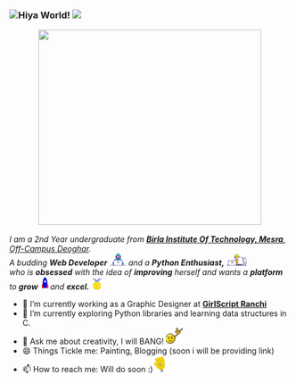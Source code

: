 ### <img src="https://github.com/TheDudeThatCode/TheDudeThatCode/blob/master/Assets/Hi.gif" width="29px">Hiya World!&nbsp;<img src="https://github.com/TheDudeThatCode/TheDudeThatCode/blob/master/Assets/Earth.gif" width="24px">

<p align="center"><img src="https://github.com/aditisneh/aditisneh/blob/master/ezgif.com-optimize.gif" width="400px" height="350px"></p>

<p>
  <em>
    I am a 2nd Year undergraduate from <a href="https://www.bitmesra.ac.in/BIT_Mesra?cid=4&pid=H"> <b>Birla Institute Of Technology, Mesra</b>, Off-Campus Deoghar</a>. <br>
    A budding <b>Web Developer</b> <img src="https://github.com/aditisneh/aditisneh/blob/master/Developer.gif" width="30px"> and a <b>Python Enthusiast,</b>&nbsp;<img src="https://github.com/aditisneh/aditisneh/blob/master/Designer.gif" width="36px"><br>who is <b>obsessed</b>
    with the idea of <b>improving</b> herself and wants a <b>platform</b> to 
    <b>grow</b> <img src="https://github.com/aditisneh/aditisneh/blob/master/Rocket.gif" width="18px">and 
    <b>excel.</b> <img src="https://github.com/aditisneh/aditisneh/blob/master/Medal.gif" width="20px">
  </em>  
</p>


- 🔭 I’m currently working as a Graphic Designer at <a href="https://www.girlscript.tech/home"><b>GirlScript Ranchi</b></a>
- 🌱 I’m currently exploring Python libraries and learning data structures in C. 
- 💬 Ask me about creativity, I will BANG! <img src="https://github.com/aditisneh/aditisneh/blob/master/headbang.gif" width="30px">
- 😄 Things Tickle me: Painting, Blogging (soon i will be providing link)
- 📫 How to reach me: Will do soon :)<img src="https://github.com/aditisneh/aditisneh/blob/master/wave.gif" width="30px">
